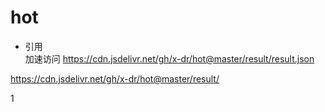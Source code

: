 # hot

+ 引用  
加速访问
https://cdn.jsdelivr.net/gh/x-dr/hot@master/result/result.json
 
https://cdn.jsdelivr.net/gh/x-dr/hot@master/result/


1
